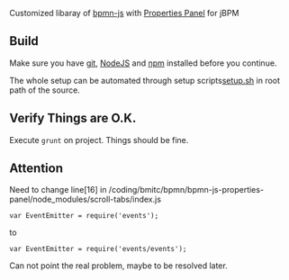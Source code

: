 Customized libaray of [bpmn-js](http://github.com/bpmn-io/bpmn-js) with [Properties Panel](https://github.com/bpmn-io/bpmn-js-properties-panel) for jBPM

## Build

Make sure you have [git](http://git-scm.com/), [NodeJS](http://nodejs.org) and [npm](https://www.npmjs.org/doc/cli/npm.html) installed before you continue.

The whole setup can be automated through setup scripts[setup.sh](https://github.com/bmitc/soupe-bpmn-js/blob/master/setup.sh) in root path of the source.

## Verify Things are O.K.

Execute `grunt` on project. Things should be fine.

## Attention
Need to change line[16] in /coding/bmitc/bpmn/bpmn-js-properties-panel/node_modules/scroll-tabs/index.js
```
var EventEmitter = require('events');
```
to
```
var EventEmitter = require('events/events');
```

Can not point the real problem, maybe to be resolved later.
